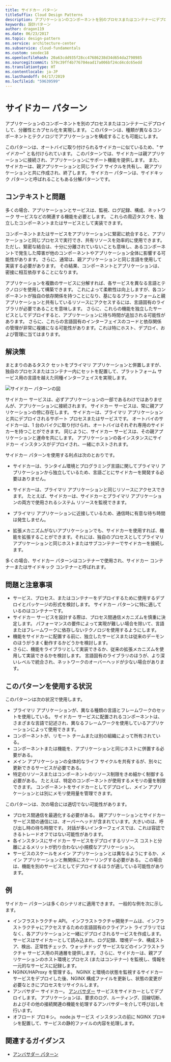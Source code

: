 ```yaml
---
title: サイドカー パターン
titleSuffix: Cloud Design Patterns
description: アプリケーションのコンポーネントを別のプロセスまたはコンテナーにデプロイして、分離性とカプセル化を実現します。
keywords: 設計パターン
author: dragon119
ms.date: 06/23/2017
ms.topic: design-pattern
ms.service: architecture-center
ms.subservice: cloud-fundamentals
ms.custom: seodec18
ms.openlocfilehash: 20a63cdd935f28cc47686238d34d654da2798985
ms.sourcegitcommit: 579c39ff4b776704ead17a006bf24cd4cdc65edd
ms.translationtype: HT
ms.contentlocale: ja-JP
ms.lasthandoff: 04/17/2019
ms.locfileid: "59639599"
---
```

# <a name="sidecar-pattern"></a>サイドカー パターン

アプリケーションのコンポーネントを別のプロセスまたはコンテナーにデプロイして、分離性とカプセル化を実現します。 このパターンは、種類が異なるコンポーネントとテクノロジでアプリケーションを構成することも可能にします。

このパターンは、オートバイに取り付けられるサイドカーに似ているため、"*サイドカー*" と名付けられています。 このパターンでは、サイドカーは親アプリケーションに接続され、アプリケーションにサポート機能を提供します。 また、サイドカーは、親アプリケーションと同じライフ サイクルを共有し、親アプリケーションと共に作成され、終了します。 サイドカー パターンは、サイドキック パターンと呼ばれることもある分解パターンです。

## <a name="context-and-problem"></a>コンテキストと問題

多くの場合、アプリケーションとサービスは、監視、ログ記録、構成、ネットワーク サービスなどの関連する機能を必要とします。 これらの周辺タスクを、独立したコンポーネントまたはサービスとして実装できます。

コンポーネントまたはサービスをアプリケーションに緊密に統合すると、アプリケーションと同じプロセスで実行でき、共有リソースを効率的に使用できます。 ただし、緊密な結合は、十分に分離されていないことも意味し、あるコンポーネントで発生した障害が他のコンポーネントやアプリケーション全体に影響する可能性があります。 さらに、通常は、親アプリケーションと同じ言語を使用して実装する必要があります。 その結果、コンポーネントとアプリケーションは、密接に相互依存することになります。

アプリケーションを複数のサービスに分解すれば、各サービスを異なる言語とテクノロジを使用して構築できます。 これによって柔軟性は向上しますが、各コンポーネントが独自の依存関係を持つことになり、基になるプラットフォームと親アプリケーションと共有しているリソースにアクセスするには、言語固有のライブラリが必要であることを意味します。 さらに、これらの機能を独立したサービスとしてデプロイすると、アプリケーションに待ち時間が追加される可能性があります。 さらに、これらの言語固有のインターフェイスのコードと依存関係の管理が非常に複雑になる可能性があります。これは特にホスト、デプロイ、および管理に当てはまります。

## <a name="solution"></a>解決策

まとまりのあるタスク セットをプライマリ アプリケーションと併置しますが、独自のプロセスまたはコンテナー内にセットを配置して、プラットフォーム サービス用の言語を越えた同種インターフェイスを実現します。

![サイドカー パターンの図](./_images/sidecar.png)

サイドカー サービスは、必ずアプリケーションの一部であるわけではありませんが、アプリケーションに接続されます。 サイドカー サービスは、常に親アプリケーションの傍に存在します。 サイドカーは、プライマリ アプリケーションと共にデプロイされるサポート プロセスまたはサービスです。 オートバイのサイドカーは、1 台のバイクに取り付けられ、オートバイはそれぞれ専用のサイドカーを持つことができます。 同じように、サイドカー サービスは、その親アプリケーションと運命を共にします。 アプリケーションの各インスタンスにサイドカー インスタンスがデプロイされ、一緒にホストされます。

サイドカー パターンを使用する利点は次のとおりです。

- サイドカーは、ランタイム環境とプログラミング言語に関してプライマリ アプリケーションから独立しているため、言語ごとにサイドカーを開発する必要はありません。

- サイドカーは、プライマリ アプリケーションと同じリソースにアクセスできます。 たとえば、サイドカーは、サイドカーとプライマリ アプリケーションの両方で使用されるシステム リソースを監視できます。

- プライマリ アプリケーションに近接しているため、通信時に有意な待ち時間は発生しません。

- 拡張メカニズムがないアプリケーションでも、サイドカーを使用すれば、機能を拡張することができます。それには、独自のプロセスとしてプライマリ アプリケーションと同じホストまたはサブコンテナーでサイドカーを接続します。

多くの場合、サイドカー パターンはコンテナーで使用され、サイドカー コンテナーまたはサイドキック コンテナーと呼ばれます。

## <a name="issues-and-considerations"></a>問題と注意事項

- サービス、プロセス、またはコンテナーをデプロイするために使用するデプロイとパッケージの形式を検討します。 サイドカー パターンに特に適しているのはコンテナーです。
- サイドカー サービスを設計する際は、プロセス間通信メカニズムを慎重に決定します。 パフォーマンスの要件によって実現が難しい場合を除いて、言語またはフレームワークに依存しないテクノロジを使用するようにします。
- 機能をサイドカーに配置する前に、独立したサービスまたは従来のデーモンのほうがうまく動作するかどうかを検討します。
- さらに、機能をライブラリとして実装できるか、従来の拡張メカニズムを使用して実装できるかを検討します。 言語固有のライブラリのほうが、より深いレベルで統合され、ネットワークのオーバーヘッドが少ない場合があります。

## <a name="when-to-use-this-pattern"></a>このパターンを使用する状況

このパターンは次の状況で使用します。

- プライマリ アプリケーションが、異なる種類の言語とフレームワークのセットを使用している。 サイドカー サービスに配置されるコンポーネントは、さまざまな言語で記述され、異なるフレームワークを使用しているアプリケーションによって使用できます。
- コンポーネントが、リモート チームまたは別の組織によって所有されている。
- コンポーネントまたは機能を、アプリケーションと同じホストに併置する必要がある。
- メイン アプリケーションの全体的なライフ サイクルを共有するが、別々に更新できるサービスが必要である。
- 特定のリソースまたはコンポーネントのリソース制限をきめ細かく制御する必要がある。 たとえば、特定のコンポーネントが使用するメモリの量を制限できます。 コンポーネントをサイドカーとしてデプロイし、メイン アプリケーションとは別にメモリ使用量を管理できます。

このパターンは、次の場合には適切でない可能性があります。

- プロセス間通信を最適化する必要がある。 親アプリケーションとサイドカー サービス間の通信には、オーバーヘッドが含まれています。大きいのは、呼び出し時の待ち時間です。 対話が多いインターフェイスでは、これは容認できるトレードオフではない可能性があります。
- 各インスタンスにサイドカー サービスをデプロイするリソース コストと分離によるメリットが釣り合わない小規模なアプリケーション。
- サービスのスケールをメイン アプリケーションとは異なるようにするか、メイン アプリケーションと無関係にスケーリングする必要がある。 この場合は、機能を別のサービスとしてデプロイするほうが適している可能性があります。

## <a name="example"></a>例

サイドカー パターンは多くのシナリオに適用できます。 一般的な例を次に示します。

- インフラストラクチャ API。 インフラストラクチャ開発チームは、インフラストラクチャにアクセスするための言語固有のクライアント ライブラリではなく、各アプリケーションと一緒にデプロイされるサービスを作成します。 サービスはサイドカーとして読み込まれ、ログ記録、環境データ、構成ストア、検出、正常性チェック、ウォッチドッグ サービスなどのインフラストラクチャ サービス用の共通層を提供します。 さらに、サイドカーは、親アプリケーションのホスト環境とプロセス (またはコンテナー) を監視し、情報を一元的なサービスに記録します。
- NGINX/HAProxy を管理する。 NGINX と環境の状態を監視するサイドカー サービスをデプロイした後、NGINX 構成ファイルを更新し、状態の変更が必要なときにプロセスをリサイクルします。
- アンバサダー サイドカー。 [アンバサダー](./ambassador.md) サービスをサイドカーとしてデプロイします。 アプリケーションは、要求のログ、ルーティング、回線切断、およびその他の接続関連の機能を処理するアンバサダーを介して呼び出しを行います。
- オフロード プロキシ。 node.js サービス インスタンスの前に NGINX プロキシを配置して、サービスの静的ファイルの内容を処理します。

## <a name="related-guidance"></a>関連するガイダンス

- [アンバサダー パターン](./ambassador.md)
